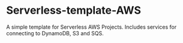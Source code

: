 # Serverless-template-AWS
A simple template for Serverless AWS Projects. Includes services for connecting to DynamoDB, S3 and SQS.
